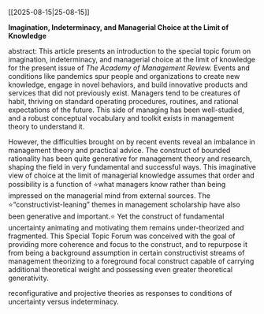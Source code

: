[[2025-08-15|25-08-15]]

 **Imagination, Indeterminacy, and Managerial Choice at the Limit of Knowledge**

abstract: This article presents an introduction to the special topic forum on imagination, indeterminacy, and managerial choice at the limit of knowledge for the present issue of _The Academy of Management Review._ Events and conditions like pandemics spur people and organizations to create new knowledge, engage in novel behaviors, and build innovative products and services that did not previously exist. Managers tend to be creatures of habit, thriving on standard operating procedures, routines, and rational expectations of the future. This side of managing has been well-studied, and a robust conceptual vocabulary and toolkit exists in management theory to understand it. 

However, the difficulties brought on by recent events reveal an imbalance in management theory and practical advice. The construct of bounded rationality has been quite generative for management theory and research, shaping the field in very fundamental and successful ways. This imaginative view of choice at the limit of managerial knowledge assumes that order and possibility is a function of ⭐️what managers know rather than being impressed on the managerial mind from external sources. The ⭐️“constructivist-leaning” themes in management scholarship have also been generative and important.⭐️ Yet the construct of fundamental uncertainty animating and motivating them remains under-theorized and fragmented. This Special Topic Forum was conceived with the goal of providing more coherence and focus to the construct, and to repurpose it from being a background assumption in certain constructivist streams of management theorizing to a foreground focal construct capable of carrying additional theoretical weight and possessing even greater theoretical generativity.

reconfigurative and projective theories as responses to conditions of uncertainty versus indeterminacy.